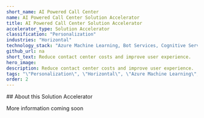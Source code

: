 ```yaml
---
short_name: AI Powered Call Center
name: AI Powered Call Center Solution Accelerator
title: AI Powered Call Center Solution Accelerator
accelerator_type: Solution Accelerator
classification: "Personalization"
industries: "Horizontal"
technology_stack: "Azure Machine Learning, Bot Services, Cognitive Services (transcription)"
github_url: na
short_text: Reduce contact center costs and improve user experience.
hero_image: 
description: Reduce contact center costs and improve user experience.
tags: "\"Personalization\", \"Horizontal\", \"Azure Machine Learning\", \"Bot Services\", \"Cognitive Services\", \"Solution Accelerator\""
order: 2
---
```

​​## About this Solution Accelerator

More information coming soon
